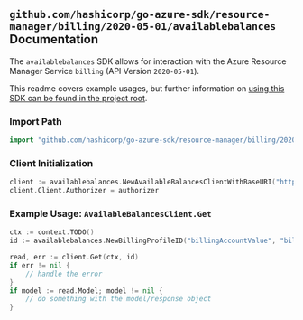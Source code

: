 
## `github.com/hashicorp/go-azure-sdk/resource-manager/billing/2020-05-01/availablebalances` Documentation

The `availablebalances` SDK allows for interaction with the Azure Resource Manager Service `billing` (API Version `2020-05-01`).

This readme covers example usages, but further information on [using this SDK can be found in the project root](https://github.com/hashicorp/go-azure-sdk/tree/main/docs).

### Import Path

```go
import "github.com/hashicorp/go-azure-sdk/resource-manager/billing/2020-05-01/availablebalances"
```


### Client Initialization

```go
client := availablebalances.NewAvailableBalancesClientWithBaseURI("https://management.azure.com")
client.Client.Authorizer = authorizer
```


### Example Usage: `AvailableBalancesClient.Get`

```go
ctx := context.TODO()
id := availablebalances.NewBillingProfileID("billingAccountValue", "billingProfileValue")

read, err := client.Get(ctx, id)
if err != nil {
	// handle the error
}
if model := read.Model; model != nil {
	// do something with the model/response object
}
```
